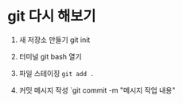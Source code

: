 # git 다시 해보기 

1. 새 저장소 만들기 
    git init

2. 터미널 git bash 열기 

3. 파일 스테이징 
`git add .`

4. 커밋 메시지 작성
`git commit -m "메시지 작업 내용"